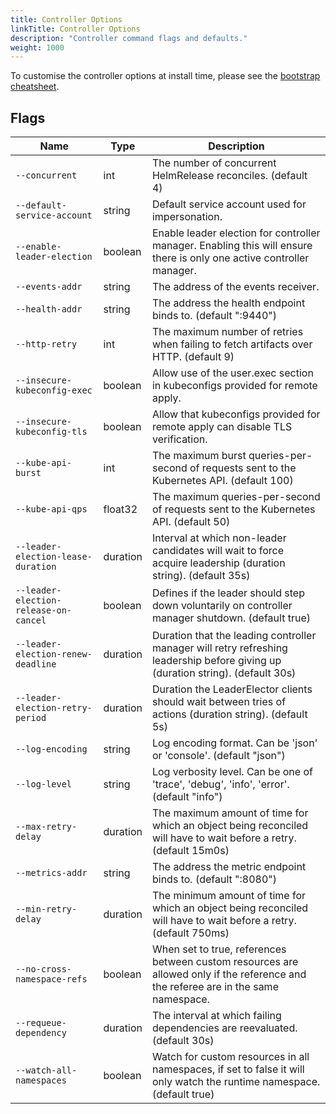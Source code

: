 ```yaml
---
title: Controller Options
linkTitle: Controller Options
description: "Controller command flags and defaults."
weight: 1000
---
```


To customise the controller options at install time,
please see the [bootstrap cheatsheet](../../cheatsheets/bootstrap.md).

## Flags

| Name                                  | Type     | Description                                                                                                                                            |
|---------------------------------------|----------|--------------------------------------------------------------------------------------------------------------------------------------------------------|
| `--concurrent`                        | int      | The number of concurrent HelmRelease reconciles. (default 4)                                                                                             |
| `--default-service-account`           | string   | Default service account used for impersonation.                                                                                                        |
| `--enable-leader-election`            | boolean  | Enable leader election for controller manager. Enabling this will ensure there is only one active controller manager.                                  |
| `--events-addr`                       | string   | The address of the events receiver.                                                                                                                    |
| `--health-addr`                       | string   | The address the health endpoint binds to. (default ":9440")                                                                                            |
| `--http-retry`                        | int      | The maximum number of retries when failing to fetch artifacts over HTTP. (default 9)                                                                   |
| `--insecure-kubeconfig-exec`          | boolean  | Allow use of the user.exec section in kubeconfigs provided for remote apply.                                                                           |
| `--insecure-kubeconfig-tls`           | boolean  | Allow that kubeconfigs provided for remote apply can disable TLS verification.                                                                         |
| `--kube-api-burst`                    | int      | The maximum burst queries-per-second of requests sent to the Kubernetes API. (default 100)                                                             |
| `--kube-api-qps`                      | float32  | The maximum queries-per-second of requests sent to the Kubernetes API. (default 50)                                                                    |
| `--leader-election-lease-duration`    | duration | Interval at which non-leader candidates will wait to force acquire leadership (duration string). (default 35s)                                         |
| `--leader-election-release-on-cancel` | boolean  | Defines if the leader should step down voluntarily on controller manager shutdown. (default true)                                                      |
| `--leader-election-renew-deadline`    | duration | Duration that the leading controller manager will retry refreshing leadership before giving up (duration string). (default 30s)                        |
| `--leader-election-retry-period`      | duration | Duration the LeaderElector clients should wait between tries of actions (duration string). (default 5s)                                                |
| `--log-encoding`                      | string   | Log encoding format. Can be 'json' or 'console'. (default "json")                                                                                      |
| `--log-level`                         | string   | Log verbosity level. Can be one of 'trace', 'debug', 'info', 'error'. (default "info")                                                                 |
| `--max-retry-delay`                   | duration | The maximum amount of time for which an object being reconciled will have to wait before a retry. (default 15m0s)                                      |
| `--metrics-addr`                      | string   | The address the metric endpoint binds to. (default ":8080")                                                                                            |
| `--min-retry-delay`                   | duration | The minimum amount of time for which an object being reconciled will have to wait before a retry. (default 750ms)                                      |
| `--no-cross-namespace-refs`           | boolean  | When set to true, references between custom resources are allowed only if the reference and the referee are in the same namespace.                     |
| `--requeue-dependency`                | duration | The interval at which failing dependencies are reevaluated. (default 30s)                                                                              |
| `--watch-all-namespaces`              | boolean  | Watch for custom resources in all namespaces, if set to false it will only watch the runtime namespace. (default true)                                 |
